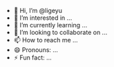 - 👋 Hi, I’m @ligeyu
- 👀 I’m interested in ...
- 🌱 I’m currently learning ...
- 💞️ I’m looking to collaborate on ...
- 📫 How to reach me ...
- 😄 Pronouns: ...
- ⚡ Fun fact: ...

<!---
ligeyu/ligeyu is a ✨ special ✨ repository because its `README.md` (this file) appears on your GitHub profile.
You can click the Preview link to take a look at your changes.
--->
